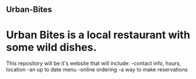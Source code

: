 ## Urban-Bites
# Urban Bites is a local restaurant with some wild dishes. 
This repository will be it's website that will include: 
-contact info, hours, location
-an up to date menu
-online ordering
-a way to make reservations
